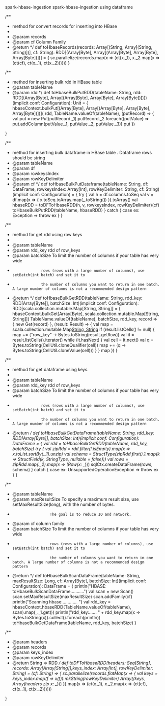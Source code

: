 spark-hbase-ingestion
spark-hbase-ingestion using dataframe


/**
   * method for convert records for inserting into HBase
   *
   * @param records
   * @param cf Column Family
   * @return
   */
  def toHbaseRecords(records: Array[(String, Array[(String, String)])], cf: String): RDD[(Array[Byte], Array[(Array[Byte], Array[Byte], Array[Byte])])] = {
    sc.parallelize(records.map(x => (ct(x._1), x._2.map(x => (ct(cf), ct(x._1), ct(x._2))))))
  }

  /**
   * method for inserting bulk rdd in HBase table
   * @param tableName
   * @param rdd
   */
  def toHbaseBulkPutRDD(tableName: String, rdd: RDD[(Array[Byte], Array[(Array[Byte], Array[Byte], Array[Byte])])])(implicit conf: Configuration): Unit = {
    hbaseContext.bulkPut[(Array[Byte], Array[(Array[Byte], Array[Byte], Array[Byte])])](
      rdd,
      TableName.valueOf(tableName),
      (putRecord) => {
        val put = new Put(putRecord._1)
        putRecord._2.foreach((putValue) => put.addColumn(putValue._1, putValue._2, putValue._3))
        put
      })

  }

  /**
   * method for inserting bulk dataframe in HBase table . Dataframe rows should be string
   * @param tableName
   * @param df
   * @param rowkeysIndex
   * @param rowKeyDelimiter
   * @param cf
   */
  def toHbaseBulkPutDataframe(tableName: String, df: DataFrame, rowkeysIndex: Array[Int],
                              rowKeyDelimiter: String, cf: String)(implicit conf: Configuration) = {
    try {
      val h = df.columns.toSeq
      val v = df.map(x => {
        x.toSeq.toArray.map(_.toString())
      }).toArray()
      val hbaseRDD = toDFToHbaseRDD(h, v, rowkeysIndex, rowKeyDelimiter)(cf)
      toHbaseBulkPutRDD(tableName, hbaseRDD)
    } catch {
      case ex: Exception => throw ex
    }
  }

  /**
   * method for get rdd using row keys
   *
   * @param tableName
   * @param rdd_key   rdd of row_keys
   * @param batchSize To limit the number of columns if your table has very wide
   *                  rows (rows with a large number of columns), use setBatch(int batch) and set it to
   *                  the number of columns you want to return in one batch. A large number of columns is not a recommended design pattern
   * @return
   */
  def toHbaseBulkGetRDD(tableName: String, rdd_key: RDD[Array[Byte]], batchSize: Int)(implicit conf: Configuration): RDD[scala.collection.mutable.Map[String, String]] = {
    hbaseContext.bulkGet[Array[Byte], scala.collection.mutable.Map[String, String]](
      TableName.valueOf(tableName),
      batchSize,
      rdd_key,
      record => {
        new Get(record)
      },
      (result: Result) => {
        val map = scala.collection.mutable.Map[String, String]()
        if (result.listCells() != null) {
          map += ("row_key" -> Bytes.toString(result.getRow))
          val it = result.listCells().iterator()
          while (it.hasNext) {
            val cell = it.next()
            val q = Bytes.toString(CellUtil.cloneQualifier(cell))
            map += (q -> Bytes.toString(CellUtil.cloneValue(cell)))
          }
        }
        map
      })
  }

  /**
   * method for get dataframe using keys
   *
   * @param tableName
   * @param rdd_key   rdd of row_keys
   * @param batchSize To limit the number of columns if your table has very wide
   *                  rows (rows with a large number of columns), use setBatch(int batch) and set it to
   *                  the number of columns you want to return in one batch. A large number of columns is not a recommended design pattern
   * @return
   */
  def toHbaseBulkGetDataFrame(tableName: String, rdd_key: RDD[Array[Byte]], batchSize: Int)(implicit conf: Configuration): DataFrame = {
    val rdd = toHbaseBulkGetRDD(tableName, rdd_key, batchSize)
    try {
      val zipRdd = rdd.filter(!_.isEmpty).map(x => x.toList.sortBy(_._1).unzip)
      val schema = StructType(zipRdd.first()._1.map(k => StructField(k, StringType, nullable = false)))
      val rows = zipRdd.map(_._2).map(x => (Row(x: _*)))
      sqlCtx.createDataFrame(rows, schema)
    } catch {
      case ex: UnsupportedOperationException => throw ex
    }
  }

  /**
   * @param tableName
   * @param maxResultSize To specify a maximum result size, use setMaxResultSize(long), with the number of bytes.
   *                      The goal is to reduce IO and network.
   * @param cf            column family
   * @param batchSize     To limit the number of columns if your table has very wide
   *                      rows (rows with a large number of columns), use setBatch(int batch) and set it to
   *                      the number of columns you want to return in one batch. A large number of columns is not a recommended design pattern
   * @return
   */
  def toHbaseBulkScanDataFrame(tableName: String, maxResultSize: Long, cf: Array[Byte], batchSize: Int)(implicit conf: Configuration): DataFrame = {
    println("HBASE: toHbaseBulkScanDataFrame...........")
    val scan = new Scan()
    scan.setMaxResultSize(maxResultSize)
    scan.addFamily(cf)
    println("Scanning hbase............. ")
    val rdd_key = hbaseContext.hbaseRDD(TableName.valueOf(tableName), scan).map(_._1.get())
    println("rdd_key:...... " + rdd_key.map(x => Bytes.toString(x)).collect().foreach(println))
    toHbaseBulkGetDataFrame(tableName, rdd_key, batchSize)
  }

   /**
 * @param headers
 * @param records
 * @param keys_index
 * @param rowKeyDelimiter
 * @return String => RDD
 */
def toDFToHbaseRDD(headers: Seq[String], records: Array[Array[String]],keys_index: Array[Int], rowKeyDelimiter: String) = (cf: String) => {
    sc.parallelize(records.flatMap(x => {
      val keys = keys_index.map(f => x(f)).mkString(rowKeyDelimiter)
      Array((keys, Array(headers zip x: _*)))
    }).map(x => (ct(x._1), x._2.map(x => (ct(cf), ct(x._1), ct(x._2))))))

  }

